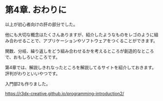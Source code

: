 # 第4章. おわりに

以上が初心者向けの肝の部分でした。

他にも大切な概念はたくさんありますが、紹介したようなものをレゴのように組み合わせることで、アプリケーションやソフトウェアをつくることができます。

関数、分岐、繰り返しをどう組み合わせるかを考えるところが創造的なところで、おもしろいところです。

第4章では、解説しきれなったところを解説してるサイトを紹介しておきます。評判がわりといいやつです。

入門部2も作りました。

https://r3dx-creative.github.io/programming-introduction2/
